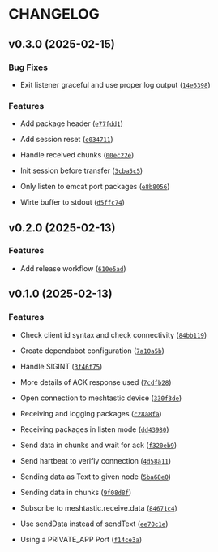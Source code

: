 # CHANGELOG


## v0.3.0 (2025-02-15)

### Bug Fixes

- Exit listener graceful and use proper log output
  ([`14e6398`](https://github.com/zefiet/emcat/commit/14e6398fa2da7991da0ed096e034dc6896de7726))

### Features

- Add package header
  ([`e77fdd1`](https://github.com/zefiet/emcat/commit/e77fdd1b24798242adabaabfbd92328dcdd368d1))

- Add session reset
  ([`c034711`](https://github.com/zefiet/emcat/commit/c03471151cbe5ef18d3706c6c06d72118e8859c5))

- Handle received chunks
  ([`00ec22e`](https://github.com/zefiet/emcat/commit/00ec22ee62aec37f3cdabf43c2b0656b2f28351b))

- Init session before transfer
  ([`3cba5c5`](https://github.com/zefiet/emcat/commit/3cba5c55927e89dc7e688ddf6fb6722373cd2a2e))

- Only listen to emcat port packages
  ([`e8b8056`](https://github.com/zefiet/emcat/commit/e8b805607bf48dfc99a4db258fddd841a482b917))

- Wirte buffer to stdout
  ([`d5ffc74`](https://github.com/zefiet/emcat/commit/d5ffc74c3f0fa83d36d667fab491c780e4d7481b))


## v0.2.0 (2025-02-13)

### Features

- Add release workflow
  ([`610e5ad`](https://github.com/zefiet/emcat/commit/610e5ad3b9f2d3b538202aead23c4695d477ef1e))


## v0.1.0 (2025-02-13)

### Features

- Check client id syntax and check connectivity
  ([`84bb119`](https://github.com/zefiet/emcat/commit/84bb119aec647ed51882c516300da56da3208b81))

- Create dependabot configuration
  ([`7a10a5b`](https://github.com/zefiet/emcat/commit/7a10a5bbe8532c047401c24e5c6959859ce091b5))

- Handle SIGINT
  ([`3f46f75`](https://github.com/zefiet/emcat/commit/3f46f75d1aed5b624dd83df11956c75ab6631c98))

- More details of ACK response used
  ([`7cdfb28`](https://github.com/zefiet/emcat/commit/7cdfb289f59baf94c4be17e174f5980e63abf215))

- Open connection to meshtastic device
  ([`330f3de`](https://github.com/zefiet/emcat/commit/330f3dee8a33fe8f43b78b500637dc20b132b345))

- Receiving and logging packages
  ([`c28a8fa`](https://github.com/zefiet/emcat/commit/c28a8fa126a2c6f51d3d5d6e5f610c7a1fc0c6d0))

- Receiving packages in listen mode
  ([`dd43980`](https://github.com/zefiet/emcat/commit/dd4398098cb7076db413a4485c0def8811f4d627))

- Send data in chunks and wait for ack
  ([`f320eb9`](https://github.com/zefiet/emcat/commit/f320eb9f8bc57bf492965cced7ca681b6dc122a0))

- Send hartbeat to verifiy connection
  ([`4d58a11`](https://github.com/zefiet/emcat/commit/4d58a11c57973e5ef68065a4143f31c39996e824))

- Sending data as Text to given node
  ([`5ba68e0`](https://github.com/zefiet/emcat/commit/5ba68e032328ecc93575d8f84638f526d0f774bd))

- Sending data in chunks
  ([`9f08d8f`](https://github.com/zefiet/emcat/commit/9f08d8f928c303fab930a42f7dc46af6b03b10b0))

- Subscribe to meshtastic.receive.data
  ([`84671c4`](https://github.com/zefiet/emcat/commit/84671c4fc6aa1d7009d8b9ed4e9bdf1e23e18111))

- Use sendData instead of sendText
  ([`ee70c1e`](https://github.com/zefiet/emcat/commit/ee70c1efd2bb27cb04d9a8dcbe4efbfb813527de))

- Using a PRIVATE_APP Port
  ([`f14ce3a`](https://github.com/zefiet/emcat/commit/f14ce3ae7e416f5c5d7ec25a0219a9244d736f2e))
